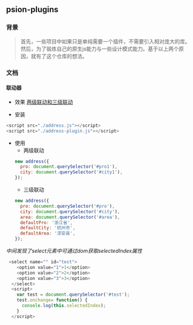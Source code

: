 ## psion-plugins

### 背景

>首先，一些项目中如果只是单纯需要一个插件，不需要引入相对庞大的库。然后，为了锻炼自己的原生js能力与一些设计模式能力。基于以上两个原因，就有了这个仓库的想法。

### 文档
#### 联动器
- 效果
[两级联动和三级联动](https://http://zenquan.github.io/psion-plugins/address/index.html)

- 安装
```js
<script src="./address.js"></script>
<script src="./address-plugin.js"></script>
```
- 使用
  - 两级联动
  ```js
  new address({
    pro: document.querySelector('#pro1'),
    city: document.querySelector('#city1'),
  });
  ```
  - 三级联动
  ```js
  new address({
    pro: document.querySelector('#pro'),
    city: document.querySelector('#city'),
    area: document.querySelector('#area'),
    defaultPro: '浙江省',
    defaultCity: '杭州市',
    defaultArea: '淳安县',
  });
  ```
*中间发现了select元素中可通过dom获取selectedIndex属性*
```js
 <select name="" id="test">
    <option value="1">1</option>
    <option value="2">2</option>
    <option value="3">3</option>
  </select>
  <script>
    var test = document.querySelector('#test');
    test.onchange= function() {
      console.log(this.selectedIndex);
    }
  </script>
```